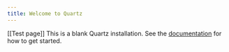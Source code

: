 ```yaml
---
title: Welcome to Quartz
---
```

[[Test page]]
This is a blank Quartz installation.
See the [documentation](https://quartz.jzhao.xyz) for how to get started.
